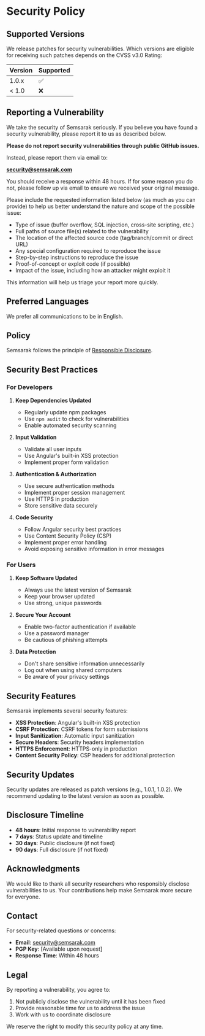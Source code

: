 # Security Policy

## Supported Versions

We release patches for security vulnerabilities. Which versions are eligible for receiving such patches depends on the CVSS v3.0 Rating:

| Version | Supported          |
| ------- | ------------------ |
| 1.0.x   | :white_check_mark: |
| < 1.0   | :x:                |

## Reporting a Vulnerability

We take the security of Semsarak seriously. If you believe you have found a security vulnerability, please report it to us as described below.

**Please do not report security vulnerabilities through public GitHub issues.**

Instead, please report them via email to:

**security@semsarak.com**

You should receive a response within 48 hours. If for some reason you do not, please follow up via email to ensure we received your original message.

Please include the requested information listed below (as much as you can provide) to help us better understand the nature and scope of the possible issue:

- Type of issue (buffer overflow, SQL injection, cross-site scripting, etc.)
- Full paths of source file(s) related to the vulnerability
- The location of the affected source code (tag/branch/commit or direct URL)
- Any special configuration required to reproduce the issue
- Step-by-step instructions to reproduce the issue
- Proof-of-concept or exploit code (if possible)
- Impact of the issue, including how an attacker might exploit it

This information will help us triage your report more quickly.

## Preferred Languages

We prefer all communications to be in English.

## Policy

Semsarak follows the principle of [Responsible Disclosure](https://en.wikipedia.org/wiki/Responsible_disclosure).

## Security Best Practices

### For Developers

1. **Keep Dependencies Updated**
   - Regularly update npm packages
   - Use `npm audit` to check for vulnerabilities
   - Enable automated security scanning

2. **Input Validation**
   - Validate all user inputs
   - Use Angular's built-in XSS protection
   - Implement proper form validation

3. **Authentication & Authorization**
   - Use secure authentication methods
   - Implement proper session management
   - Use HTTPS in production
   - Store sensitive data securely

4. **Code Security**
   - Follow Angular security best practices
   - Use Content Security Policy (CSP)
   - Implement proper error handling
   - Avoid exposing sensitive information in error messages

### For Users

1. **Keep Software Updated**
   - Always use the latest version of Semsarak
   - Keep your browser updated
   - Use strong, unique passwords

2. **Secure Your Account**
   - Enable two-factor authentication if available
   - Use a password manager
   - Be cautious of phishing attempts

3. **Data Protection**
   - Don't share sensitive information unnecessarily
   - Log out when using shared computers
   - Be aware of your privacy settings

## Security Features

Semsarak implements several security features:

- **XSS Protection**: Angular's built-in XSS protection
- **CSRF Protection**: CSRF tokens for form submissions
- **Input Sanitization**: Automatic input sanitization
- **Secure Headers**: Security headers implementation
- **HTTPS Enforcement**: HTTPS-only in production
- **Content Security Policy**: CSP headers for additional protection

## Security Updates

Security updates are released as patch versions (e.g., 1.0.1, 1.0.2). We recommend updating to the latest version as soon as possible.

## Disclosure Timeline

- **48 hours**: Initial response to vulnerability report
- **7 days**: Status update and timeline
- **30 days**: Public disclosure (if not fixed)
- **90 days**: Full disclosure (if not fixed)

## Acknowledgments

We would like to thank all security researchers who responsibly disclose vulnerabilities to us. Your contributions help make Semsarak more secure for everyone.

## Contact

For security-related questions or concerns:

- **Email**: security@semsarak.com
- **PGP Key**: [Available upon request]
- **Response Time**: Within 48 hours

## Legal

By reporting a vulnerability, you agree to:

1. Not publicly disclose the vulnerability until it has been fixed
2. Provide reasonable time for us to address the issue
3. Work with us to coordinate disclosure

We reserve the right to modify this security policy at any time. 